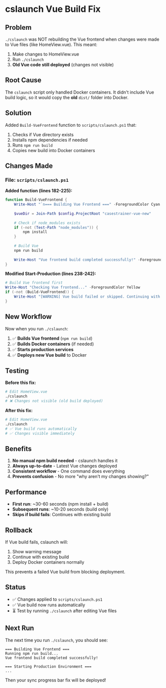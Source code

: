 # cslaunch Vue Build Fix

## Problem

`./cslaunch` was NOT rebuilding the Vue frontend when changes were made to Vue files (like HomeView.vue). This meant:

1. Make changes to HomeView.vue
2. Run `./cslaunch`
3. **Old Vue code still deployed** (changes not visible)

## Root Cause

The `cslaunch` script only handled Docker containers. It didn't include Vue build logic, so it would copy the **old** `dist/` folder into Docker.

## Solution

Added `Build-VueFrontend` function to `scripts/cslaunch.ps1` that:
1. Checks if Vue directory exists
2. Installs npm dependencies if needed
3. Runs `npm run build`
4. Copies new build into Docker containers

## Changes Made

### File: `scripts/cslaunch.ps1`

**Added function (lines 182-225):**
```powershell
function Build-VueFrontend {
    Write-Host "`n=== Building Vue Frontend ===" -ForegroundColor Cyan
    
    $vueDir = Join-Path $config.ProjectRoot "casestrainer-vue-new"
    
    # Check if node_modules exists
    if (-not (Test-Path "node_modules")) {
        npm install
    }
    
    # Build Vue
    npm run build
    
    Write-Host "Vue frontend build completed successfully!" -ForegroundColor Green
}
```

**Modified Start-Production (lines 238-242):**
```powershell
# Build Vue frontend first
Write-Host "Checking Vue frontend..." -ForegroundColor Yellow
if (-not (Build-VueFrontend)) {
    Write-Host "[WARNING] Vue build failed or skipped. Continuing with existing build..." -ForegroundColor Yellow
}
```

## New Workflow

Now when you run `./cslaunch`:

1. ✅ **Builds Vue frontend** (`npm run build`)
2. ✅ **Builds Docker containers** (if needed)
3. ✅ **Starts production services**
4. ✅ **Deploys new Vue build** to Docker

## Testing

**Before this fix:**
```bash
# Edit HomeView.vue
./cslaunch
# ❌ Changes not visible (old build deployed)
```

**After this fix:**
```bash
# Edit HomeView.vue
./cslaunch
# ✅ Vue build runs automatically
# ✅ Changes visible immediately
```

## Benefits

1. **No manual npm build needed** - cslaunch handles it
2. **Always up-to-date** - Latest Vue changes deployed
3. **Consistent workflow** - One command does everything
4. **Prevents confusion** - No more "why aren't my changes showing?"

## Performance

- **First run**: ~30-60 seconds (npm install + build)
- **Subsequent runs**: ~10-20 seconds (build only)
- **Skips if build fails**: Continues with existing build

## Rollback

If Vue build fails, cslaunch will:
1. Show warning message
2. Continue with existing build
3. Deploy Docker containers normally

This prevents a failed Vue build from blocking deployment.

## Status

- ✅ Changes applied to `scripts/cslaunch.ps1`
- ✅ Vue build now runs automatically
- ⏳ Test by running `./cslaunch` after editing Vue files

## Next Run

The next time you run `./cslaunch`, you should see:

```
=== Building Vue Frontend ===
Running npm run build...
Vue frontend build completed successfully!

=== Starting Production Environment ===
...
```

Then your sync progress bar fix will be deployed!
